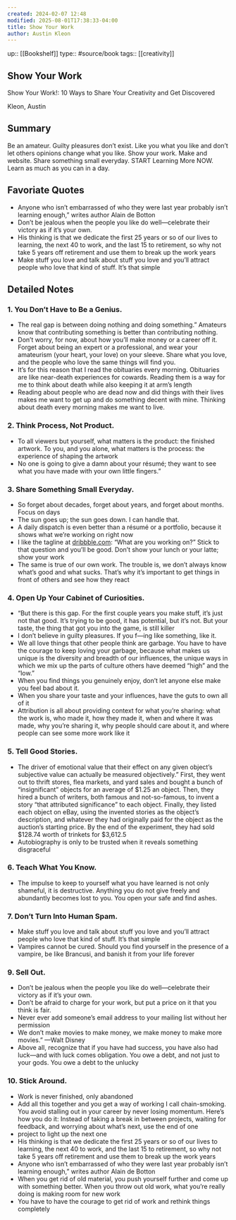 ```yaml
---
created: 2024-02-07 12:48
modified: 2025-08-01T17:38:33-04:00
title: Show Your Work
author: Austin Kleon
---
```

up:: [[Bookshelf]]
type:: #source/book
tags:: [[creativity]]

## Show Your Work

Show Your Work!: 10 Ways to Share Your Creativity and Get Discovered

Kleon, Austin

## Summary

Be an amateur. Guilty pleasures don’t exist. Like you what you like and don’t let others opinions change what you like. Show your work. Make and website. Share something small everyday. START Learning More NOW. Learn as much as you can in a day.

## Favoriate Quotes

- Anyone who isn’t embarrassed of who they were last year probably isn’t learning enough,” writes author Alain de Botton
- Don’t be jealous when the people you like do well—celebrate their victory as if it’s your own.
- His thinking is that we dedicate the first 25 years or so of our lives to learning, the next 40 to work, and the last 15 to retirement, so why not take 5 years off retirement and use them to break up the work years
- Make stuff you love and talk about stuff you love and you’ll attract people who love that kind of stuff. It’s that simple

## Detailed Notes

### 1. You Don’t Have to Be a Genius.

- The real gap is between doing nothing and doing something.” Amateurs know that contributing something is better than contributing nothing.
- Don’t worry, for now, about how you’ll make money or a career off it. Forget about being an expert or a professional, and wear your amateurism (your heart, your love) on your sleeve. Share what you love, and the people who love the same things will find you.
- It’s for this reason that I read the obituaries every morning. Obituaries are like near-death experiences for cowards. Reading them is a way for me to think about death while also keeping it at arm’s length
- Reading about people who are dead now and did things with their lives makes me want to get up and do something decent with mine. Thinking about death every morning makes me want to live.

### 2. Think Process, Not Product.

- To all viewers but yourself, what matters is the product: the finished artwork. To you, and you alone, what matters is the process: the experience of shaping the artwork
- No one is going to give a damn about your résumé; they want to see what you have made with your own little fingers.”

### 3. Share Something Small Everyday.

- So forget about decades, forget about years, and forget about months. Focus on days
- The sun goes up; the sun goes down. I can handle that.
- A daily dispatch is even better than a résumé or a portfolio, because it shows what we’re working on right now
- I like the tagline at [dribbble.com](http://dribbble.com): “What are you working on?” Stick to that question and you’ll be good. Don’t show your lunch or your latte; show your work
- The same is true of our own work. The trouble is, we don’t always know what’s good and what sucks. That’s why it’s important to get things in front of others and see how they react

### 4. Open Up Your Cabinet of Curiosities.

- “But there is this gap. For the first couple years you make stuff, it’s just not that good. It’s trying to be good, it has potential, but it’s not. But your taste, the thing that got you into the game, is still killer
- I don’t believe in guilty pleasures. If you f—ing like something, like it.
- We all love things that other people think are garbage. You have to have the courage to keep loving your garbage, because what makes us unique is the diversity and breadth of our influences, the unique ways in which we mix up the parts of culture others have deemed “high” and the “low.”
- When you find things you genuinely enjoy, don’t let anyone else make you feel bad about it.
- When you share your taste and your influences, have the guts to own all of it
- Attribution is all about providing context for what you’re sharing: what the work is, who made it, how they made it, when and where it was made, why you’re sharing it, why people should care about it, and where people can see some more work like it

### 5. Tell Good Stories.

- The driver of emotional value that their effect on any given object’s subjective value can actually be measured objectively.” First, they went out to thrift stores, flea markets, and yard sales and bought a bunch of “insignificant” objects for an average of $1.25 an object. Then, they hired a bunch of writers, both famous and not-so-famous, to invent a story “that attributed significance” to each object. Finally, they listed each object on eBay, using the invented stories as the object’s description, and whatever they had originally paid for the object as the auction’s starting price. By the end of the experiment, they had sold $128.74 worth of trinkets for $3,612.5
- Autobiography is only to be trusted when it reveals something disgraceful

### 6. Teach What You Know.

- The impulse to keep to yourself what you have learned is not only shameful, it is destructive. Anything you do not give freely and abundantly becomes lost to you. You open your safe and find ashes.

### 7. Don’t Turn Into Human Spam.

- Make stuff you love and talk about stuff you love and you’ll attract people who love that kind of stuff. It’s that simple
- Vampires cannot be cured. Should you find yourself in the presence of a vampire, be like Brancusi, and banish it from your life forever

### 9. Sell Out.

- Don’t be jealous when the people you like do well—celebrate their victory as if it’s your own.
- Don’t be afraid to charge for your work, but put a price on it that you think is fair.
- Never ever add someone’s email address to your mailing list without her permission
- We don’t make movies to make money, we make money to make more movies.” —Walt Disney
- Above all, recognize that if you have had success, you have also had luck—and with luck comes obligation. You owe a debt, and not just to your gods. You owe a debt to the unlucky

### 10. Stick Around.

- Work is never finished, only abandoned
- Add all this together and you get a way of working I call chain-smoking. You avoid stalling out in your career by never losing momentum. Here’s how you do it: Instead of taking a break in between projects, waiting for feedback, and worrying about what’s next, use the end of one
- project to light up the next one
- His thinking is that we dedicate the first 25 years or so of our lives to learning, the next 40 to work, and the last 15 to retirement, so why not take 5 years off retirement and use them to break up the work years
- Anyone who isn’t embarrassed of who they were last year probably isn’t learning enough,” writes author Alain de Botton
- When you get rid of old material, you push yourself further and come up with something better. When you throw out old work, what you’re really doing is making room for new work
- You have to have the courage to get rid of work and rethink things completely

